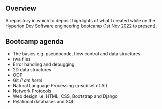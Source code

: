 Overview
-
A repository in which to deposit highlights of what I created while on the Hyperion Dev Software engineering bootcamp (1st Nov 2022 to present).

Bootcamp agenda
- 
- The basics e.g. pseudocode, flow control and data structures
- rwa files
- Error handling and debugging
- 2D data structures
- OOP
- Git <i>(I am here)</i>
- Natural Language Processing (a subset of AI)
- Network Protocols
- Web design i.e. HTML, CSS, Bootstrap and Django
- Relational databases and SQL
